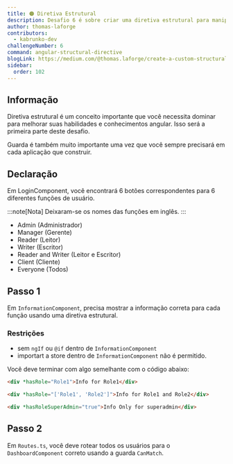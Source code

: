 ```yaml
---
title: 🟠 Diretiva Estrutural
description: Desafio 6 é sobre criar uma diretiva estrutural para manipular permissões
author: thomas-laforge
contributors:
  - kabrunko-dev
challengeNumber: 6
command: angular-structural-directive
blogLink: https://medium.com/@thomas.laforge/create-a-custom-structural-directive-to-manage-permissions-like-a-pro-11a1acad30ad
sidebar:
  order: 102
---
```


## Informação

Diretiva estrutural é um conceito importante que você necessita dominar para melhorar suas habilidades e conhecimentos angular. Isso será a primeira parte deste desafio.

Guarda é também muito importante uma vez que você sempre precisará em cada aplicação que construir.

## Declaração

Em LoginComponent, você encontrará 6 botões correspondentes para 6 diferentes funções de usuário.

:::note[Nota]
Deixaram-se os nomes das funções em inglês.
:::

- Admin (Administrador)
- Manager (Gerente)
- Reader (Leitor)
- Writer (Escritor)
- Reader and Writer (Leitor e Escritor)
- Client (Cliente)
- Everyone (Todos)

## Passo 1

Em `InformationComponent`, precisa mostrar a informação correta para cada função usando uma diretiva estrutural.

### Restrições

- sem `ngIf` ou `@if` dentro de `InformationComponent`
- importart a store dentro de `InformationComponent` não é permitido.

Você deve terminar com algo semelhante com o código abaixo:

```html
<div *hasRole="Role1">Info for Role1</div>
```

```html
<div *hasRole="['Role1', 'Role2']">Info for Role1 and Role2</div>
```

```html
<div *hasRoleSuperAdmin="true">Info Only for superadmin</div>
```

## Passo 2

Em `Routes.ts`, você deve rotear todos os usuários para o `DashboardComponent` correto usando a guarda `CanMatch`.
